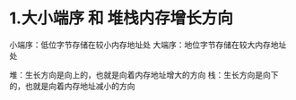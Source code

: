 # 1.大小端序 和 堆栈内存增长方向
小端序：低位字节存储在较小内存地址处
大端序：地位字节存储在较大内存地址处

堆：生长方向是向上的，也就是向着内存地址增大的方向
栈：生长方向是向下的，也就是向着内存地址减小的方向

